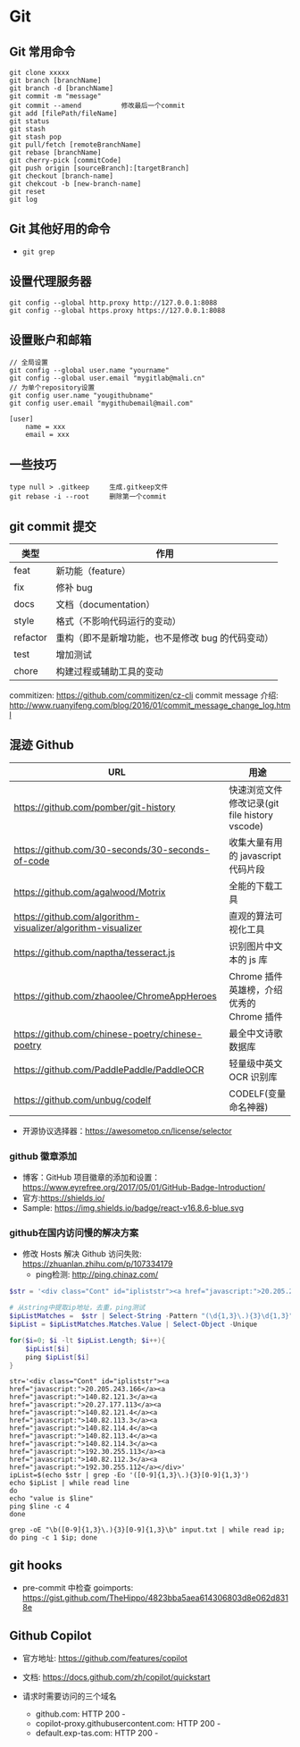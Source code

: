 # Git

## Git 常用命令

    git clone xxxxx
    git branch [branchName]
    git branch -d [branchName]
    git commit -m "message"
    git commit --amend          修改最后一个commit
    git add [filePath/fileName]
    git status
    git stash
    git stash pop
    git pull/fetch [remoteBranchName]
    git rebase [branchName]
    git cherry-pick [commitCode]
    git push origin [sourceBranch]:[targetBranch]
    git checkout [branch-name]
    git chekcout -b [new-branch-name]
    git reset
    git log

## Git 其他好用的命令

- `git grep`

## 设置代理服务器

    git config --global http.proxy http://127.0.0.1:8088
    git config --global https.proxy https://127.0.0.1:8088

## 设置账户和邮箱

```shell
// 全局设置
git config --global user.name "yourname"
git config --global user.email "mygitlab@mali.cn"
// 为单个repository设置
git config user.name "yougithubname"
git config user.email "mygithubemail@mail.com"
```

```
[user]
    name = xxx
    email = xxx
```

## 一些技巧

    type null > .gitkeep     生成.gitkeep文件
    git rebase -i --root     删除第一个commit

## git commit 提交

| 类型     | 作用                                              |
| -------- | ------------------------------------------------- |
| feat     | 新功能（feature）                                 |
| fix      | 修补 bug                                          |
| docs     | 文档（documentation）                             |
| style    | 格式（不影响代码运行的变动）                      |
| refactor | 重构（即不是新增功能，也不是修改 bug 的代码变动） |
| test     | 增加测试                                          |
| chore    | 构建过程或辅助工具的变动                          |

commitizen: <https://github.com/commitizen/cz-cli>
commit message 介绍: <http://www.ruanyifeng.com/blog/2016/01/commit_message_change_log.html>

## 混迹 Github

| URL                                                            | 用途                                          |
| -------------------------------------------------------------- | --------------------------------------------- |
| <https://github.com/pomber/git-history>                        | 快速浏览文件修改记录(git file history vscode) |
| <https://github.com/30-seconds/30-seconds-of-code>             | 收集大量有用的 javascript 代码片段            |
| <https://github.com/agalwood/Motrix>                           | 全能的下载工具                                |
| <https://github.com/algorithm-visualizer/algorithm-visualizer> | 直观的算法可视化工具                          |
| <https://github.com/naptha/tesseract.js>                       | 识别图片中文本的 js 库                        |
| <https://github.com/zhaoolee/ChromeAppHeroes>                  | Chrome 插件英雄榜，介绍优秀的 Chrome 插件     |
| <https://github.com/chinese-poetry/chinese-poetry>             | 最全中文诗歌数据库                            |
| <https://github.com/PaddlePaddle/PaddleOCR>                    | 轻量级中英文 OCR 识别库                       |
| <https://github.com/unbug/codelf>                              | CODELF(变量命名神器)                          |

- 开源协议选择器：<https://awesometop.cn/license/selector>

### github 徽章添加

- 博客：GitHub 项目徽章的添加和设置：<https://www.eyrefree.org/2017/05/01/GitHub-Badge-Introduction/>
- 官方:<https://shields.io/>
- Sample: <https://img.shields.io/badge/react-v16.8.6-blue.svg>

### github在国内访问慢的解决方案

- 修改 Hosts 解决 Github 访问失败: <https://zhuanlan.zhihu.com/p/107334179>
  - ping检测: <http://ping.chinaz.com/>

```powershell
$str = '<div class="Cont" id="ipliststr"><a href="javascript:">20.205.243.166</a><a href="javascript:">140.82.121.3</a><a href="javascript:">20.27.177.113</a><a href="javascript:">140.82.121.4</a><a href="javascript:">140.82.113.3</a><a href="javascript:">140.82.114.4</a><a href="javascript:">140.82.113.4</a><a href="javascript:">140.82.114.3</a><a href="javascript:">192.30.255.113</a><a href="javascript:">140.82.112.3</a><a href="javascript:">192.30.255.112</a></div>'

# 从string中提取ip地址，去重，ping测试
$ipListMatches =  $str | Select-String -Pattern "(\d{1,3}\.){3}\d{1,3}" -AllMatches
$ipList = $ipListMatches.Matches.Value | Select-Object -Unique

for($i=0; $i -lt $ipList.Length; $i++){
    $ipList[$i]
    ping $ipList[$i]
}
```
```shell
str='<div class="Cont" id="ipliststr"><a href="javascript:">20.205.243.166</a><a href="javascript:">140.82.121.3</a><a href="javascript:">20.27.177.113</a><a href="javascript:">140.82.121.4</a><a href="javascript:">140.82.113.3</a><a href="javascript:">140.82.114.4</a><a href="javascript:">140.82.113.4</a><a href="javascript:">140.82.114.3</a><a href="javascript:">192.30.255.113</a><a href="javascript:">140.82.112.3</a><a href="javascript:">192.30.255.112</a></div>'
ipList=$(echo $str | grep -Eo '([0-9]{1,3}\.){3}[0-9]{1,3}')
echo $ipList | while read line
do
echo "value is $line"
ping $line -c 4
done
```
```shell
grep -oE "\b([0-9]{1,3}\.){3}[0-9]{1,3}\b" input.txt | while read ip; do ping -c 1 $ip; done
```

## git hooks

- pre-commit 中检查 goimports: <https://gist.github.com/TheHippo/4823bba5aea614306803d8e062d8318e>


## Github Copilot

- 官方地址: <https://github.com/features/copilot>
- 文档: <https://docs.github.com/zh/copilot/quickstart>

- 请求时需要访问的三个域名
    - github.com: HTTP 200 - 
    - copilot-proxy.githubusercontent.com: HTTP 200 - 
    - default.exp-tas.com: HTTP 200 -
